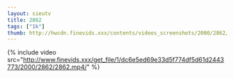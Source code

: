 ```yaml
--- 
layout: sieutv
title: 2862
tags: ["1k"]
thumb: http://hwcdn.finevids.xxx/contents/videos_screenshots/2000/2862/preview.mp4.jpg
---
```

{% include video src="http://www.finevids.xxx/get_file/1/dc6e5ed69e33d5f774df5d61d2443773/2000/2862/2862.mp4/" %} 
